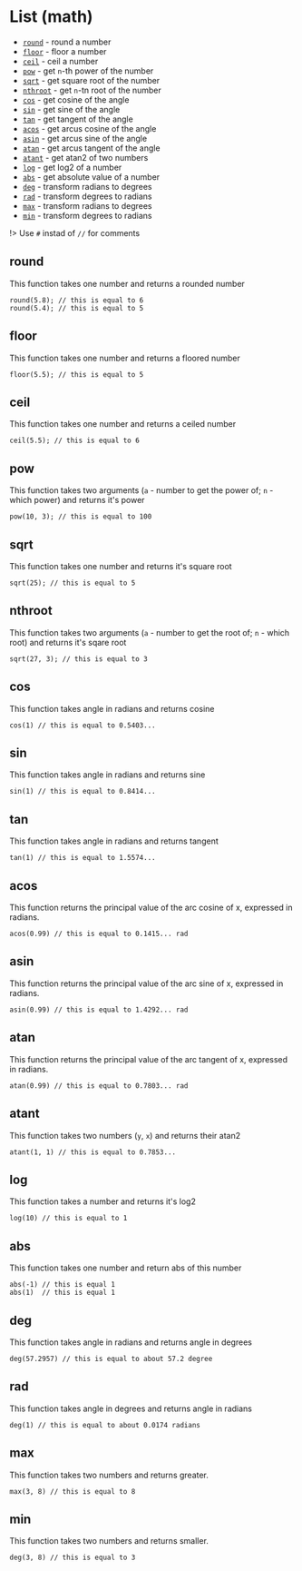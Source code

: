 # List (math)
* [`round`](#round) - round a number
* [`floor`](#floor) - floor a number
* [`ceil`](#ceil) - ceil a number
* [`pow`](#pow) - get `n`-th power of the number
* [`sqrt`](#sqrt) - get square root of the number
* [`nthroot`](#nthroot) - get `n`-tn root of the number
* [`cos`](#cos) - get cosine of the angle
* [`sin`](#sin) - get sine of the angle
* [`tan`](#tan) - get tangent of the angle
* [`acos`](#cos) - get arcus cosine of the angle
* [`asin`](#sin) - get arcus sine of the angle
* [`atan`](#tan) - get arcus tangent of the angle
* [`atant`](#atant) - get atan2 of two numbers
* [`log`](#log) - get log2 of a number
* [`abs`](#abs) - get absolute value of a number
* [`deg`](#deg) - transform radians to degrees
* [`rad`](#rad) - transform degrees to radians
* [`max`](#max) - transform radians to degrees
* [`min`](#min) - transform degrees to radians

!> Use `#` instad of `//` for comments

## round
This function takes one number and returns a rounded number
```clike
round(5.8); // this is equal to 6 
round(5.4); // this is equal to 5 
```

## floor
This function takes one number and returns a floored number
```clike
floor(5.5); // this is equal to 5 
```

## ceil
This function takes one number and returns a ceiled number
```clike
ceil(5.5); // this is equal to 6 
```

## pow
This function takes two arguments (`a` - number to get the power of; `n` - which power) and returns it's power
```clike
pow(10, 3); // this is equal to 100
```

## sqrt
This function takes one number and returns it's square root
```clike
sqrt(25); // this is equal to 5
```

## nthroot
This function takes two arguments (`a` - number to get the root of; `n` - which root) and returns it's sqare root
```clike
sqrt(27, 3); // this is equal to 3
```

## cos
This function takes angle in radians and returns cosine
```clike
cos(1) // this is equal to 0.5403...
```

## sin
This function takes angle in radians and returns sine
```clike
sin(1) // this is equal to 0.8414... 
```

## tan
This function takes angle in radians and returns tangent
```clike
tan(1) // this is equal to 1.5574...
```

## acos
This function returns the principal value of the arc cosine of x, expressed in radians.
```clike
acos(0.99) // this is equal to 0.1415... rad
```

## asin
This function returns the principal value of the arc sine of x, expressed in radians.
```clike
asin(0.99) // this is equal to 1.4292... rad
```

## atan
This function returns the principal value of the arc tangent of x, expressed in radians.
```clike
atan(0.99) // this is equal to 0.7803... rad
```

## atant
This function takes two numbers (`y`, `x`) and returns their atan2
```clike
atant(1, 1) // this is equal to 0.7853...
```

## log
This function takes a number and returns it's log2
```clike
log(10) // this is equal to 1
```

## abs
This function takes one number and return abs of this number
```clike
abs(-1) // this is equal 1
abs(1)  // this is equal 1
```

## deg
This function takes angle in radians and returns angle in degrees
```clike
deg(57.2957) // this is equal to about 57.2 degree 
```

## rad
This function takes angle in degrees and returns angle in radians
```clike
deg(1) // this is equal to about 0.0174 radians 
```

## max
This function takes two numbers and returns greater.
```clike
max(3, 8) // this is equal to 8
```

## min
This function takes two numbers and returns smaller.
```clike
deg(3, 8) // this is equal to 3
```